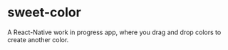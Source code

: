 # sweet-color
A React-Native work in progress app, where you drag and drop colors to create another color.
